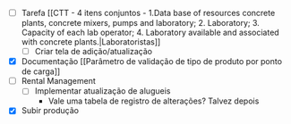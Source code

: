 - [ ] Tarefa [[CTT - 4 itens conjuntos - 1.Data base of resources concrete plants, concrete mixers, pumps and laboratory; 2. Laboratory; 3. Capacity of each lab operator; 4. Laboratory available and associated with concrete plants.|Laboratoristas]]
	- [ ] Criar tela de adição/atualização
- [x] Documentação [[Parâmetro de validação de tipo de produto por ponto de carga]]
- [ ] Rental Management
	- [ ] Implementar atualização de alugueis
		- Vale uma tabela de registro de alterações? Talvez depois
- [x] Subir produção